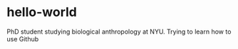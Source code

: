 # hello-world
PhD student studying biological anthropology at NYU.
Trying to learn how to use Github
